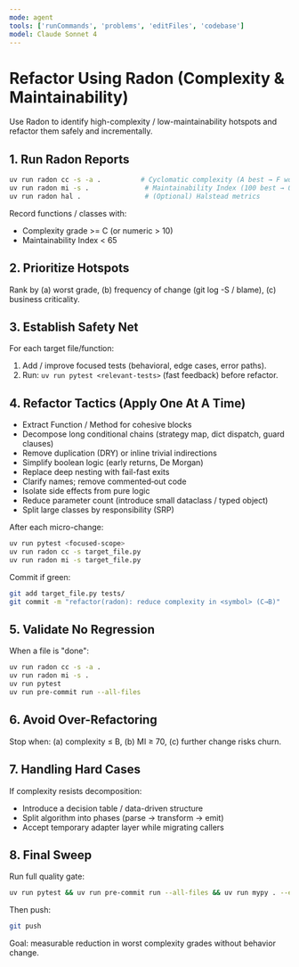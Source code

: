 ```yaml
---
mode: agent
tools: ['runCommands', 'problems', 'editFiles', 'codebase']
model: Claude Sonnet 4
---
```

# Refactor Using Radon (Complexity & Maintainability)

Use Radon to identify high-complexity / low-maintainability hotspots and refactor them safely and incrementally.

## 1. Run Radon Reports
```bash
uv run radon cc -s -a .          # Cyclomatic complexity (A best → F worst)
uv run radon mi -s .              # Maintainability Index (100 best → 0 worst)
uv run radon hal .                # (Optional) Halstead metrics
```
Record functions / classes with:
- Complexity grade >= C (or numeric > 10)
- Maintainability Index < 65

## 2. Prioritize Hotspots
Rank by (a) worst grade, (b) frequency of change (git log -S / blame), (c) business criticality.

## 3. Establish Safety Net
For each target file/function:
1. Add / improve focused tests (behavioral, edge cases, error paths).
2. Run: `uv run pytest <relevant-tests>` (fast feedback) before refactor.

## 4. Refactor Tactics (Apply One At A Time)
- Extract Function / Method for cohesive blocks
- Decompose long conditional chains (strategy map, dict dispatch, guard clauses)
- Remove duplication (DRY) or inline trivial indirections
- Simplify boolean logic (early returns, De Morgan)
- Replace deep nesting with fail-fast exits
- Clarify names; remove commented‑out code
- Isolate side effects from pure logic
- Reduce parameter count (introduce small dataclass / typed object)
- Split large classes by responsibility (SRP)

After each micro-change:
```bash
uv run pytest <focused-scope>
uv run radon cc -s target_file.py
uv run radon mi -s target_file.py
```
Commit if green:
```bash
git add target_file.py tests/
git commit -m "refactor(radon): reduce complexity in <symbol> (C→B)"
```

## 5. Validate No Regression
When a file is "done":
```bash
uv run radon cc -s -a .
uv run radon mi -s .
uv run pytest
uv run pre-commit run --all-files
```

## 6. Avoid Over-Refactoring
Stop when: (a) complexity ≤ B, (b) MI ≥ 70, (c) further change risks churn.

## 7. Handling Hard Cases
If complexity resists decomposition:
- Introduce a decision table / data-driven structure
- Split algorithm into phases (parse → transform → emit)
- Accept temporary adapter layer while migrating callers

## 8. Final Sweep
Run full quality gate:
```bash
uv run pytest && uv run pre-commit run --all-files && uv run mypy . --exclude venv
```
Then push:
```bash
git push
```

Goal: measurable reduction in worst complexity grades without behavior change.